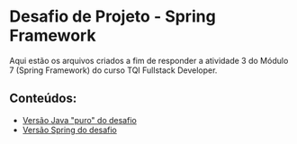 # Desafio de Projeto - Spring Framework
Aqui estão os arquivos criados a fim de responder a atividade 3 do Módulo 7 (Spring Framework) do curso TQI Fullstack Developer.

## Conteúdos:
- [Versão Java "puro" do desafio](https://github.com/KariDriff/Desafio-Spring-TQI/tree/main/Vers%C3%A3o%20Java%20''puro'')
- [Versão Spring do desafio](https://github.com/KariDriff/Desafio-Spring-TQI/tree/main/Vers%C3%A3o%20Spring)
